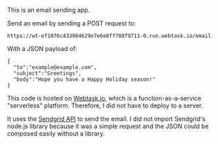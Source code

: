 This is an email sending app.

Send an email by sending a POST request to:
```
https://wt-ef1076c433904629e7e6e8ff788f9711-0.run.webtask.io/email
```

With a JSON payload of:

```
{
  "to":"example@example.com",
  "subject":"Greetings",
  "body":"Hope you have a Happy Holiday season!"
}
```


This code is hosted on [Webtask.io](https://webtask.io/), which is a function-as-a-service "serverless" platform.
Therefore, I did not have to deploy to a server.

It uses the [Sendgrid API](https://sendgrid.com/docs/API_Reference/Web_API_v3/Mail/index.html) to send the email.
I did not import Sendgrid's node.js library because it was a simple request and
the JSON could be composed easily without a library.
